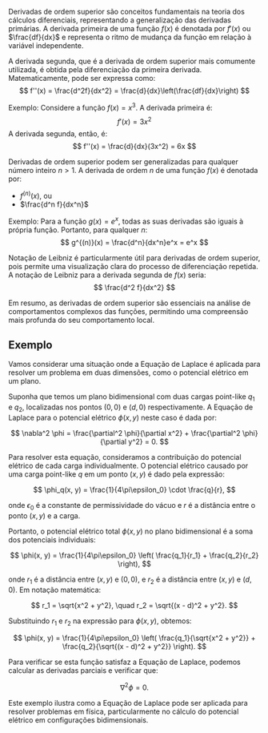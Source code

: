 Derivadas de ordem superior são conceitos fundamentais na teoria dos cálculos diferenciais, representando a generalização das derivadas primárias. A derivada primeira de uma função $f(x)$ é denotada por $f'(x)$ ou $\frac{df}{dx}$ e representa o ritmo de mudança da função em relação à variável independente.

A derivada segunda, que é a derivada de ordem superior mais comumente utilizada, é obtida pela diferenciação da primeira derivada. Matematicamente, pode ser expressa como:
$$
f''(x) = \frac{d^2f}{dx^2} = \frac{d}{dx}\left(\frac{df}{dx}\right)
$$

Exemplo: Considere a função $f(x) = x^3$. A derivada primeira é:
$$
f'(x) = 3x^2
$$
A derivada segunda, então, é:
$$
f''(x) = \frac{d}{dx}(3x^2) = 6x
$$

Derivadas de ordem superior podem ser generalizadas para qualquer número inteiro $n > 1$. A derivada de ordem $n$ de uma função $f(x)$ é denotada por:
- $f^{(n)}(x)$, ou
- $\frac{d^n f}{dx^n}$

Exemplo: Para a função $g(x) = e^x$, todas as suas derivadas são iguais à própria função. Portanto, para qualquer $n$:
$$
g^{(n)}(x) = \frac{d^n}{dx^n}e^x = e^x
$$

Notação de Leibniz é particularmente útil para derivadas de ordem superior, pois permite uma visualização clara do processo de diferenciação repetida. A notação de Leibniz para a derivada segunda de $f(x)$ seria:
$$
\frac{d^2 f}{dx^2}
$$

Em resumo, as derivadas de ordem superior são essenciais na análise de comportamentos complexos das funções, permitindo uma compreensão mais profunda do seu comportamento local.

## Exemplo

Vamos considerar uma situação onde a Equação de Laplace é aplicada para resolver um problema em duas dimensões, como o potencial elétrico em um plano.

Suponha que temos um plano bidimensional com duas cargas point-like $q_1$ e $q_2$, localizadas nos pontos $(0, 0)$ e $(d, 0)$ respectivamente. A Equação de Laplace para o potencial elétrico $\phi(x, y)$ neste caso é dada por:

$$
\nabla^2 \phi = \frac{\partial^2 \phi}{\partial x^2} + \frac{\partial^2 \phi}{\partial y^2} = 0.
$$

Para resolver esta equação, consideramos a contribuição do potencial elétrico de cada carga individualmente. O potencial elétrico causado por uma carga point-like $q$ em um ponto $(x, y)$ é dado pela expressão:

$$
\phi_q(x, y) = \frac{1}{4\pi\epsilon_0} \cdot \frac{q}{r},
$$

onde $\epsilon_0$ é a constante de permissividade do vácuo e $r$ é a distância entre o ponto $(x, y)$ e a carga.

Portanto, o potencial elétrico total $\phi(x, y)$ no plano bidimensional é a soma dos potenciais individuais:

$$
\phi(x, y) = \frac{1}{4\pi\epsilon_0} \left( \frac{q_1}{r_1} + \frac{q_2}{r_2} \right),
$$

onde $r_1$ é a distância entre $(x, y)$ e $(0, 0)$, e $r_2$ é a distância entre $(x, y)$ e $(d, 0)$. Em notação matemática:

$$
r_1 = \sqrt{x^2 + y^2}, \quad r_2 = \sqrt{(x - d)^2 + y^2}.
$$

Substituindo $r_1$ e $r_2$ na expressão para $\phi(x, y)$, obtemos:

$$
\phi(x, y) = \frac{1}{4\pi\epsilon_0} \left( \frac{q_1}{\sqrt{x^2 + y^2}} + \frac{q_2}{\sqrt{(x - d)^2 + y^2}} \right).
$$

Para verificar se esta função satisfaz a Equação de Laplace, podemos calcular as derivadas parciais e verificar que:

$$
\nabla^2 \phi = 0.
$$

Este exemplo ilustra como a Equação de Laplace pode ser aplicada para resolver problemas em física, particularmente no cálculo do potencial elétrico em configurações bidimensionais.